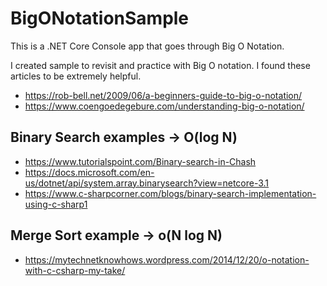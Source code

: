 # BigONotationSample
This is a .NET Core Console app that goes through Big O Notation.

I created sample to revisit and practice with Big O notation.  I found these articles to be extremely helpful.

- https://rob-bell.net/2009/06/a-beginners-guide-to-big-o-notation/
- https://www.coengoedegebure.com/understanding-big-o-notation/

## Binary Search examples -> O(log N)

- https://www.tutorialspoint.com/Binary-search-in-Chash
- https://docs.microsoft.com/en-us/dotnet/api/system.array.binarysearch?view=netcore-3.1
- https://www.c-sharpcorner.com/blogs/binary-search-implementation-using-c-sharp1

## Merge Sort example -> o(N log N)
- https://mytechnetknowhows.wordpress.com/2014/12/20/o-notation-with-c-csharp-my-take/